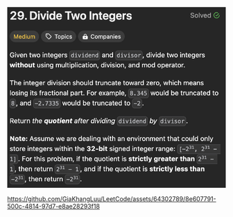 <img width="565" alt="topic" src="./topic.png">

https://github.com/GiaKhangLuu/LeetCode/assets/64302789/8e607791-500c-4814-97d7-e8ae28293f18

